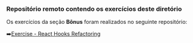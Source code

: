 ### Repositório remoto contendo os exercícios deste diretório

Os exercícios da seção  **Bônus** foram realizados no seguinte repositório:

:arrow_right:[Exercise - React Hooks Refactoring](https://github.com/tiagordebarros/exercise-react-hooks-refactoring)